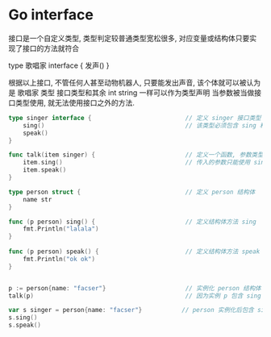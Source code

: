 # Go interface

接口是一个自定义类型, 类型判定较普通类型宽松很多, 对应变量或结构体只要实现了接口的方法就符合

type 歌唱家 interface {
    发声()
}

根据以上接口, 不管任何人甚至动物机器人, 只要能发出声音, 该个体就可以被认为是 歌唱家 类型
接口类型和其余 int string 一样可以作为类型声明
当参数被当做接口类型使用, 就无法使用接口之外的方法.

```go
type singer interface {                          // 定义 singer 接口类型
    sing()                                       // 该类型必须包含 sing 和 speak 方法
    speak()
}

func talk(item singer) {                         // 定义一个函数, 参数类型为 singer, 只要某个结构体包含 sing speak 函数, 就可以当参数
    item.sing()                                  // 传入的参数只能使用 singer 包含的方法, 参数本身的其它发放不能使用
    item.speak()
}

type person struct {                             // 定义 person 结构体
    name str
}

func (p person) sing() {                         // 定义结构体方法 sing 
    fmt.Println("lalala")
}
 
func (p person) speak() {                        // 定义结构体方法 speak
    fmt.Println("ok ok")
}


p := person{name: "facser"}                      // 实例化 person 结构体
talk(p)                                          // 因为实例 p 包含 sing speak 方法, 所以 p 可以作为 singer 类型使用

var s singer = person{name: "facser"}           // person 实例化后包含 sing speak, 可以作为 singer 类型
s.sing()
s.speak()
```